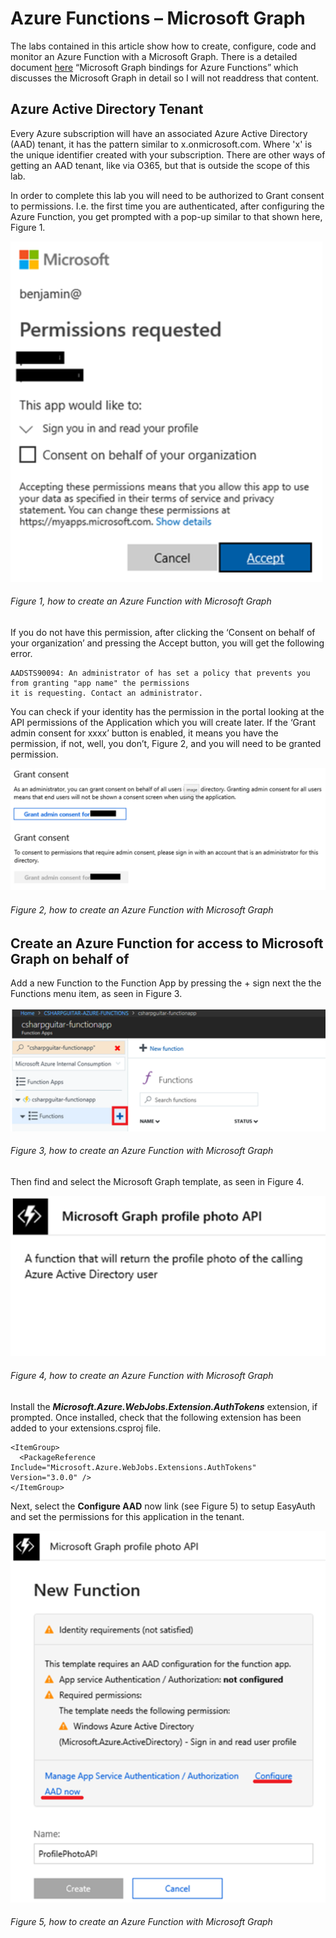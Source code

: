
# Azure Functions – Microsoft Graph

The labs contained in this article show how to create, configure, code and monitor an Azure Function with a Microsoft Graph.  There is a detailed document [here][LINK1] “Microsoft Graph bindings for Azure Functions” which discusses the Microsoft Graph in detail so I will not readdress that content.

## Azure Active Directory Tenant

Every Azure subscription will have an associated Azure Active Directory (AAD) tenant, it has the pattern similar to x.onmicrosoft.com.  Where 'x' is the unique identifier created with your subscription.  There are other ways of getting an AAD tenant, like via O365, but that is outside the scope of this lab.

In order to complete this lab you will need to be authorized to Grant consent to permissions.  I.e. the first time you are authenticated, after configuring the Azure Function, you get prompted with a pop-up similar to that shown here, Figure 1.

![Figure 1, how to create an Azure Function with Microsoft Graph][FIGURE1]
###### Figure 1, how to create an Azure Function with Microsoft Graph

If you do not have this permission, after clicking the ‘Consent on behalf of your organization’ and pressing the Accept button, you will get the following error.

```
AADSTS90094: An administrator of has set a policy that prevents you from granting "app name" the permissions 
it is requesting. Contact an administrator.
```

You can check if your identity has the permission in the portal looking at the API permissions of the Application which you will create later.  If the ‘Grant admin consent for xxxx’ button is enabled, it means you have the permission, if not, well, you don’t, Figure 2, and you will need to be granted permission.

![Figure 2, how to create an Azure Function with Microsoft Graph][FIGURE2]
###### Figure 2, how to create an Azure Function with Microsoft Graph

## Create an Azure Function for access to Microsoft Graph on behalf of

Add a new Function to the Function App by pressing the + sign next the the Functions menu item, as seen in Figure 3.

![Figure 3, how to create an Azure Function with Microsoft Graph][FIGURE3]
###### Figure 3, how to create an Azure Function with Microsoft Graph

Then find and select the Microsoft Graph template, as seen in Figure 4.

![Figure 4, how to create an Azure Function with Microsoft Graph][FIGURE4]
###### Figure 4, how to create an Azure Function with Microsoft Graph

Install the ***Microsoft.Azure.WebJobs.Extension.AuthTokens*** extension, if prompted.  Once installed, check that the following extension has been added to your extensions.csproj file.

```
<ItemGroup>
  <PackageReference Include="Microsoft.Azure.WebJobs.Extensions.AuthTokens" Version="3.0.0" />
</ItemGroup>
```

Next, select the **Configure AAD** now link (see Figure 5) to setup EasyAuth and set the permissions for this application in the tenant.

![Figure 5, how to create an Azure Function with Microsoft Graph][FIGURE5]
###### Figure 5, how to create an Azure Function with Microsoft Graph


[FIGURE1]: ../images/2019/azure-0054.png "Figure 1, how to create an Azure Function with Microsoft Graph"
[FIGURE2]: ../images/2019/azure-0055.png "Figure 2, how to create an Azure Function with Microsoft Graph"
[FIGURE3]: ../images/2019/azure-0056.png "Figure 3, how to create an Azure Function with Microsoft Graph"
[FIGURE4]: ../images/2019/azure-0057.png "Figure 4, how to create an Azure Function with Microsoft Graph"
[FIGURE5]: ../images/2019/azure-0058.png "Figure 5, how to create an Azure Function with Microsoft Graph"
[FIGURE6]: ../images/2019/azure-0059.png "Figure 6, how to create an Azure Function with Microsoft Graph"
[FIGURE7]: ../images/2019/azure-0060.png "Figure 7, how to create an Azure Function with Microsoft Graph"
[FIGURE8]: ../images/2019/azure-0061.png "Figure 8, how to create an Azure Function with Microsoft Graph"
[FIGURE9]: ../images/2019/azure-0061.png "Figure 9, how to create an Azure Function with Microsoft Graph"

[LINK1]: https://docs.microsoft.com/en-us/azure/azure-functions/functions-bindings-microsoft-graph
